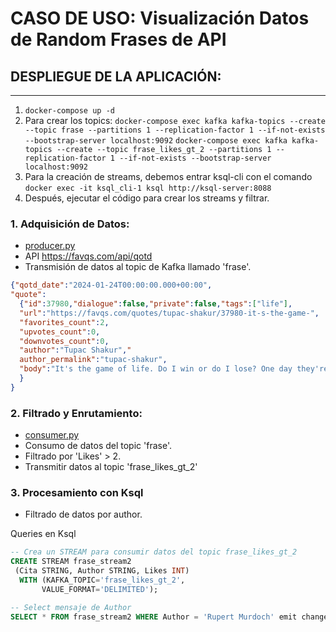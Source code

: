 # CASO DE USO: Visualización Datos de Random Frases de API


## DESPLIEGUE DE LA APLICACIÓN:
---
1. `docker-compose up -d`
2. Para crear los topics:
    `docker-compose exec kafka kafka-topics --create --topic frase --partitions 1 --replication-factor 1 --if-not-exists --bootstrap-server localhost:9092`
    `docker-compose exec kafka kafka-topics --create --topic frase_likes_gt_2 --partitions 1 --replication-factor 1 --if-not-exists --bootstrap-server localhost:9092`
3. Para la creación de streams, debemos entrar ksql-cli con el comando `docker exec -it ksql_cli-1 ksql http://ksql-server:8088`
4. Después, ejecutar el código para crear los streams y filtrar.

### 1. Adquisición de Datos:

- [producer.py](producer.py) 
- API https://favqs.com/api/qotd
- Transmisión de datos al topic de Kafka llamado 'frase'.


```json
{"qotd_date":"2024-01-24T00:00:00.000+00:00",
"quote":
  {"id":37980,"dialogue":false,"private":false,"tags":["life"],
  "url":"https://favqs.com/quotes/tupac-shakur/37980-it-s-the-game-",
  "favorites_count":2,
  "upvotes_count":0,
  "downvotes_count":0,
  "author":"Tupac Shakur","
  author_permalink":"tupac-shakur",
  "body":"It's the game of life. Do I win or do I lose? One day they're gonna shut the game down. I gotta have as much fun and go around the board as many times as I can before it's my turn to leave."
  }
}
```
### 2. Filtrado y Enrutamiento:
- [consumer.py](consumer.py)
- Consumo de datos del topic 'frase'.
- Filtrado por 'Likes' > 2.
- Transmitir datos al topic 'frase_likes_gt_2'

### 3. Procesamiento con Ksql
- Filtrado de datos por author.

Queries en Ksql
 ```sql
-- Crea un STREAM para consumir datos del topic frase_likes_gt_2
CREATE STREAM frase_stream2
  (Cita STRING, Author STRING, Likes INT)
   WITH (KAFKA_TOPIC='frase_likes_gt_2',
        VALUE_FORMAT='DELIMITED');

-- Select mensaje de Author
SELECT * FROM frase_stream2 WHERE Author = 'Rupert Murdoch' emit changes;

```
